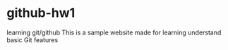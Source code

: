 # github-hw1
learning git/github
This is a sample website made for learning understand basic Git features
